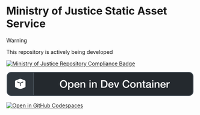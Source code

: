 # Ministry of Justice Static Asset Service

> [!WARNING]
> This repository is actively being developed

[![Ministry of Justice Repository Compliance Badge](https://github-community.service.justice.gov.uk/repository-standards/api/cdn/badge)](https://github-community.service.justice.gov.uk/repository-standards/cdn)

[![Open in Dev Container](https://raw.githubusercontent.com/ministryofjustice/.devcontainer/refs/heads/main/contrib/badge.svg)](https://vscode.dev/redirect?url=vscode://ms-vscode-remote.remote-containers/cloneInVolume?url=https://github.com/ministryofjustice/cdn)

[![Open in GitHub Codespaces](https://github.com/codespaces/badge.svg)](https://codespaces.new/ministryofjustice/cdn)
